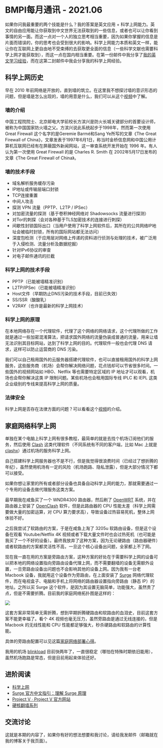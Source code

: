 # BMPI每月通讯 - 2021.06

如果你问我最重要的两个技能是什么？我的答案是英文应用 + 科学上网能力。英文的自由应用能让你获取到中文世界无法获取到的一些信息，或者也可以让你看到事情的另一面。而这一点对一个人的独立思考相当重要，因为如果你掌握的信息是片面而错误的，你的思考也会受到很大的影响。科学上网能力本质和英文一样，能让你在互联网上更自由地不受束缚的去获取更全面的信息（一些科学文献也需要科学上网才能获取到），而这一点在国内相当重要。在第一份邮件中我分享了[我的英文学习经验](https://tinyletter.com/i365/letters/bmpi-2021-05)，而在这第二封邮件中我会分享我的科学上网经验。

## 科学上网历史

早在 2010 年前网络是开放的，直到墙的筑立。在这里我不想探讨墙的意识形态的问题，但是墙是怎么出现的，墙的用意是什么，我们可以从这个[视频](https://www.youtube.com/watch?v=XKZM_AjCUr0)中了解。

### 墙的介绍

中国工程院院士、北京邮电大学前校长方滨兴是防火长城关键部分的首要设计师，被称为中国国家防火墙之父。方滨兴说此系统起步于1998年，然而第一次使用 Great Firewall 这个名字的是Geremie Barmé和Sang Ye所写的文章《The Great Firewall of China》，文章发表于1997年6月1日，称当时金桥信息网和中国公用计算机互联网已经有在屏蔽国外新闻网站，这一审查系统开发开始在 1996 年。有人认为第一次使用 Great Firewall 的是 Charles R. Smith 在 2002年5月17日发布的文章《The Great Firewall of China》。

### 墙的技术手段

- 域名解析服务缓存污染
- IP地址或传输层端口封锁
- TCP连接重置
- 中间人攻击
- 探测 VPN 流量（PPTP、L2TP / IPSec）
- 对加密流量的探测（基于卷积神经网络对 Shadowsocks 流量进行探测）
- 对Tor的刺探（会对各种基于TLS加密技术的连接进行刺探）
- 间歇性封锁国际出口（当用户使用了科学上网软件后，其所在的公共网络IP地址会被临时封锁，所有的国际网站都无法访问）
- 深度包检测（于应用层对网络上传递的资料进行侦测与处理的技术，被广泛用于入侵检测、流量分析及数据挖掘）
- 针对IPv6协议的审查
- 对电子邮件通讯的拦截

### 科学上网的技术手段

- PPTP（已能被墙精准识别）
- L2TP/IPSec（已能被墙精准识别）
- Host文件（早期防止DNS污染的技术手段，目前已失效）
- SS/SSR（酸酸乳）
- V2RAY（也许是最新的科学上网技术）

### 科学上网的原理

在本地网络存在一个代理软件，代理了这个网络的网络请求，这个代理所做的工作就是通过一些加密混淆算法，把请求国外网络的流量伪装成普通的流量，用来让墙无法识别其目标网站，达到了科学上网的目的。代理软件一般也会代理 DNS 请求，这样可以防止运营商的 DNS 污染。

我们可以自己租用国外的云服务器搭建代理软件，也可以直接租用国外的科学上网服务，这些服务商（机场）会帮你解决网络问题，花点钱却可以节省很多时间。一些国外的视频网站如 HBO、Netflix 等也需要特定区域的 IP 地址才可以观看，机场也会帮你解决这类 IP 限制问题。某些机场也会租用国际专线 IPLC 和 IEPL 这类企业级别的专线来提高科学上网的质量。

### 法律安全

科学上网是否存在法律方面的问题？可以看看这个[视频](https://www.youtube.com/watch?v=mIif-7U2tEU)的介绍。

## 家庭网络科学上网

单独在某个电脑上科学上网有很多教程，最简单的就是去找个机场订阅他们的服务，然后使用 [Clash](https://github.com/Dreamacro/clash) 这类代理软件（不同系统有不同的客户端，比如 Mac 上就是 [clashx](https://github.com/yichengchen/clashX)）通过机场的服务科学上网。

自己搭建科学上网服务器也不是不行，但是我觉得很浪费时间（已经过了想折腾的年纪），虽然使用机场有一定的风险（机场跑路、隐私泄露），但是大部分情况下都可以接受。

如果你想让家里的所有或者部分设备也具备自动科学上网的能力，那就需要通过一个专用的设备去做代理服务这类方案。

最早期我在咸鱼买了一个 WNDR4300 路由器，然后刷了 [OpenWRT](https://openwrt.org/) 系统，并在路由器上安装了 [OpenClash](https://github.com/vernesong/OpenClash) 软件，但是此路由器的 CPU 性能太差（科学上网需要做大量的加密运算，对 CPU 算力要求高），导致设备过热容易死机，整体上网体验不好。

之后我尝试了软路由的方案，于是在咸鱼上淘了 3205u 软路由设备，但是这个设备在观看 Youtube/Netflix 4K 视频或者下载大量文件时也会过热死机（也可能是我买了一个不好的设备）。最终我放弃了这种方案，因为无论硬路由（路由器硬件）或者软路由的方案都灵活性不高，一旦这个核心设备出问题，全家都上不了网。

现在我一直在用的方案是旁路由方案，这种方案的好处在于需要科学上网的设备可以把本地的网络设置指向旁路由设备代理上网，而不需要翻墙的设备无需额外设置，一旦旁路由设备出问题也不会影响其他的设备上网。因为我有一台老 Macbook 设备，我就用这个设备作为旁路由，在上面安装了 [Surge](https://nssurge.com/) 网络代理软件，而在电视盒子、电脑和手机上将网络的路由器设置指向旁路由（静态 IP）的地址。之所以买 Surge 这个软件，是因为其设置无脑简单，功能强大，虽然贵了点，但是不需要折腾。目前我的家庭网络拓扑图是这样的：

![](https://img.bmpi.dev/b7da8cd9-d561-715d-b0e1-4a931e0a92c2.png)

这套方案非常简单无需折腾，想到早期折腾硬路由和软路由的血泪史，目前这套方案不能更幸福了。看个 4K 视频也毫无压力，虽然旁路由是通过无线连接的，但是 Macbook 的无线性能和 CPU 性能都足够强大，秒杀硬路由和软路由的计算性能。

具体的旁路由配置可以见这篇[家庭网络部署心得](https://blog.indigo.codes/2020/04/24/home-network-deployment/)。

我用的机场 [blinkload](https://blinkload.to/aff/LYWO) 目前快两年了，一直很稳定（哪怕在特殊时期依旧能用），虽然机场跑路是常态，但是目前用起来体验还好。

## 进阶阅读

- [科学上网](https://github.com/haoel/haoel.github.io)
- [Surge 官方中文指引：理解 Surge 原理](https://manual.nssurge.com/book/understanding-surge/cn/)
- [Project V · Project V 官方网站](https://www.v2ray.com/index.html)
- [硬核翻墙系列](https://youtu.be/XKZM_AjCUr0)

## 交流讨论

这就是本期的内容了，如果你有好的想法想要和我讨论，请给我发邮件（邮箱就在我的博客关于我页面）。
